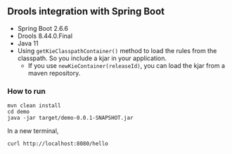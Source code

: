 ## Drools integration with Spring Boot

- Spring Boot 2.6.6
- Drools 8.44.0.Final
- Java 11
- Using `getKieClasspathContainer()` method to load the rules from the classpath. So you include a kjar in your application.
    - If you use `newKieContainer(releaseId)`, you can load the kjar from a maven repository.

### How to run

```shell
mvn clean install
cd demo
java -jar target/demo-0.0.1-SNAPSHOT.jar
```

In a new terminal,
```shell
curl http://localhost:8080/hello
```
